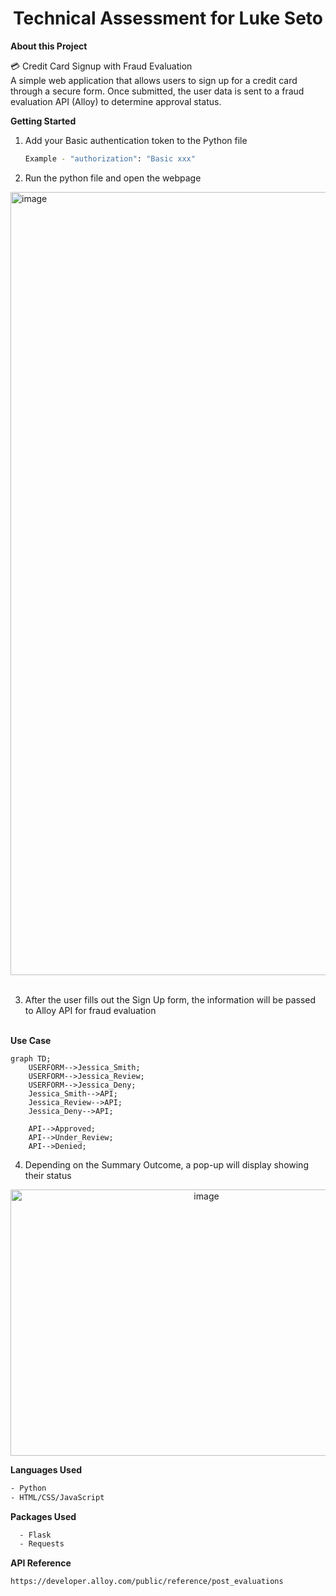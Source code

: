 <h1 align="center">
  Technical Assessment for Luke Seto<br>
</h1>

**About this Project**

💳 Credit Card Signup with Fraud Evaluation<br>
A simple web application that allows users to sign up for a credit card through a secure form. Once submitted, the user data is sent to a fraud evaluation API (Alloy) to determine approval status.


**Getting Started**

1. Add your Basic authentication token to the Python file
   ```sh
   Example - "authorization": "Basic xxx"
   ```
2. Run the python file and open the webpage

<img width="1434" height="1253" alt="image" src="https://github.com/user-attachments/assets/9d9e012a-110c-4135-9614-42b22cf7de17" /> <br><br>

3. After the user fills out the Sign Up form, the information will be passed to Alloy API for fraud evaluation<br><br>

**Use Case**
```mermaid
graph TD;
    USERFORM-->Jessica_Smith;
    USERFORM-->Jessica_Review;
    USERFORM-->Jessica_Deny; 
    Jessica_Smith-->API;
    Jessica_Review-->API;
    Jessica_Deny-->API;

    API-->Approved;
    API-->Under_Review;
    API-->Denied;

```

4. Depending on the Summary Outcome, a pop-up will display showing their status

<p align="center">
  <img width="611" height="426" alt="image" src="https://github.com/user-attachments/assets/44d9bbd9-4570-43f6-80d5-3aa589398f2f" />
</p>

**Languages Used**
<br>
```sh
- Python
- HTML/CSS/JavaScript
```
**Packages Used**
```sh
  - Flask 
  - Requests
```
**API Reference**
<br>
```sh
https://developer.alloy.com/public/reference/post_evaluations
```  
